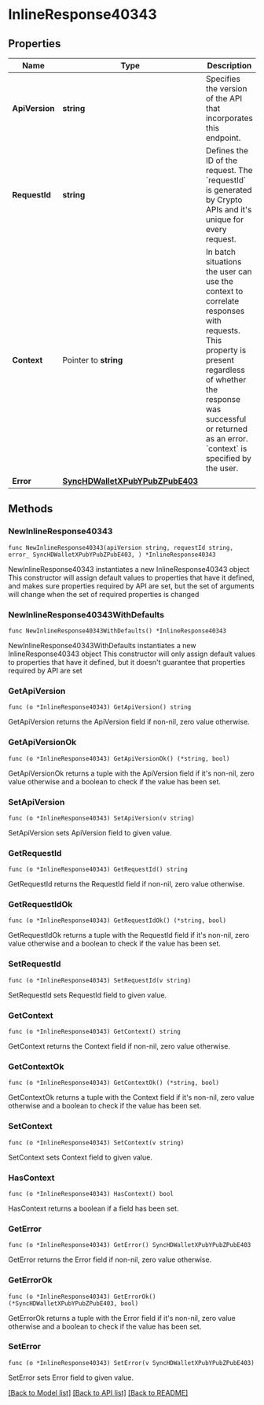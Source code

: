 # InlineResponse40343

## Properties

Name | Type | Description | Notes
------------ | ------------- | ------------- | -------------
**ApiVersion** | **string** | Specifies the version of the API that incorporates this endpoint. | 
**RequestId** | **string** | Defines the ID of the request. The &#x60;requestId&#x60; is generated by Crypto APIs and it&#39;s unique for every request. | 
**Context** | Pointer to **string** | In batch situations the user can use the context to correlate responses with requests. This property is present regardless of whether the response was successful or returned as an error. &#x60;context&#x60; is specified by the user. | [optional] 
**Error** | [**SyncHDWalletXPubYPubZPubE403**](SyncHDWalletXPubYPubZPubE403.md) |  | 

## Methods

### NewInlineResponse40343

`func NewInlineResponse40343(apiVersion string, requestId string, error_ SyncHDWalletXPubYPubZPubE403, ) *InlineResponse40343`

NewInlineResponse40343 instantiates a new InlineResponse40343 object
This constructor will assign default values to properties that have it defined,
and makes sure properties required by API are set, but the set of arguments
will change when the set of required properties is changed

### NewInlineResponse40343WithDefaults

`func NewInlineResponse40343WithDefaults() *InlineResponse40343`

NewInlineResponse40343WithDefaults instantiates a new InlineResponse40343 object
This constructor will only assign default values to properties that have it defined,
but it doesn't guarantee that properties required by API are set

### GetApiVersion

`func (o *InlineResponse40343) GetApiVersion() string`

GetApiVersion returns the ApiVersion field if non-nil, zero value otherwise.

### GetApiVersionOk

`func (o *InlineResponse40343) GetApiVersionOk() (*string, bool)`

GetApiVersionOk returns a tuple with the ApiVersion field if it's non-nil, zero value otherwise
and a boolean to check if the value has been set.

### SetApiVersion

`func (o *InlineResponse40343) SetApiVersion(v string)`

SetApiVersion sets ApiVersion field to given value.


### GetRequestId

`func (o *InlineResponse40343) GetRequestId() string`

GetRequestId returns the RequestId field if non-nil, zero value otherwise.

### GetRequestIdOk

`func (o *InlineResponse40343) GetRequestIdOk() (*string, bool)`

GetRequestIdOk returns a tuple with the RequestId field if it's non-nil, zero value otherwise
and a boolean to check if the value has been set.

### SetRequestId

`func (o *InlineResponse40343) SetRequestId(v string)`

SetRequestId sets RequestId field to given value.


### GetContext

`func (o *InlineResponse40343) GetContext() string`

GetContext returns the Context field if non-nil, zero value otherwise.

### GetContextOk

`func (o *InlineResponse40343) GetContextOk() (*string, bool)`

GetContextOk returns a tuple with the Context field if it's non-nil, zero value otherwise
and a boolean to check if the value has been set.

### SetContext

`func (o *InlineResponse40343) SetContext(v string)`

SetContext sets Context field to given value.

### HasContext

`func (o *InlineResponse40343) HasContext() bool`

HasContext returns a boolean if a field has been set.

### GetError

`func (o *InlineResponse40343) GetError() SyncHDWalletXPubYPubZPubE403`

GetError returns the Error field if non-nil, zero value otherwise.

### GetErrorOk

`func (o *InlineResponse40343) GetErrorOk() (*SyncHDWalletXPubYPubZPubE403, bool)`

GetErrorOk returns a tuple with the Error field if it's non-nil, zero value otherwise
and a boolean to check if the value has been set.

### SetError

`func (o *InlineResponse40343) SetError(v SyncHDWalletXPubYPubZPubE403)`

SetError sets Error field to given value.



[[Back to Model list]](../README.md#documentation-for-models) [[Back to API list]](../README.md#documentation-for-api-endpoints) [[Back to README]](../README.md)


